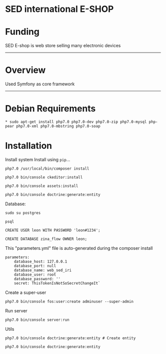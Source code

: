 # SED international E-SHOP

# Funding

SED E-shop is web store selling many electronic devices 

---

# Overview

Used Symfony as core framework

----

# Debian Requirements

    * sudo apt-get install php7.0 php7.0-dev php7.0-zip php7.0-mysql php-pear php7.0-xml php7.0-mbstring php7.0-soap

# Installation

Install system
Install using `pip`...
    
    php7.0 /usr/local/bin/composer install
    
    php7.0 bin/console ckeditor:install
 
    php7.0 bin/console assets:install
    
    php7.0 bin/console doctrine:generate:entity

Database:

    sudo su postgres
    
    psql
    
    CREATE USER leon WITH PASSWORD 'leon#1234';
    
    CREATE DATABASE zina_flow OWNER leon;

This "parameters.yml" file is auto-generated during the composer install

    parameters:
        database_host: 127.0.0.1
        database_port: null
        database_name: web_sed_iri
        database_user: root
        database_password: ''
        secret: ThisTokenIsNotSoSecretChangeIt`
    
Create a super-user

    php7.0 bin/console fos:user:create adminuser --super-admin
    
Run server
    
    php7.0 bin/console server:run
    
Utils

    php7.0 bin/console doctrine:generate:entity # Create entity
    
    php7.0 bin/console doctrine:generate:entity
